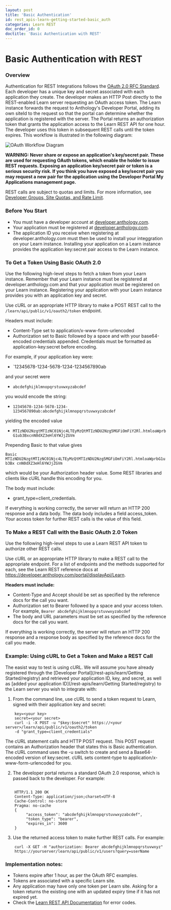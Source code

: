 ```yaml
---
layout: post
title: 'Basic Authentication'
id: rest_apis-learn-getting-started-basic_auth
categories: Learn REST
doc_order_id: 0
doctitle: 'Basic Authentication with REST'
---
```


<VersioningTracker frontMatter={frontMatter}/>

# Basic Authentication with REST

### Overview

Authentication for REST Integrations follows the [OAuth 2.0 RFC Standard](https://tools.ietf.org/html/rfc6749). Each developer has a unique key and secret associated with each application they create. The developer makes an HTTP Post directly to the REST-enabled Learn server requesting an OAuth access token. The Learn instance forwards the request to Anthology's Developer Portal, adding its own siteId to the request so that the portal can determine whether the application is registered with the server. The Portal returns an authorization token that grants the application access to the Learn REST API for one hour. The developer uses this token in subsequent REST calls until the token expires. This workflow is illustrated in the following diagram:

![OAuth Workflow Diagram](/assets/img/basic-auth-learn.png)

**WARNING: Never share or expose an application's key/secret pair. These are used for requesting OAuth tokens, which enable the holder to issue REST requests. Exposing an application key/secret pair or token is a serious security risk. If you think you have exposed a key/secret pair you may request a new pair for the application using the Developer Portal My Applications management page.**

REST calls are subject to quotas and limits. For more information, see
[Developer Groups, Site Quotas, and Rate Limit](../admin/groups-quotas-rates.md).

### Before You Start

- You must have a developer account at [developer.anthology.com](https://developer.anthology.com/).
- Your application must be registered at [developer.anthology.com](https://developer.anthology.com/).
- The application ID you receive when registering at developer.anthology.com must then be used to install your integgration on your Learn instance. Installing your application on a Learn instance provides the application key:secret pair access to the Learn instance.

### To Get a Token Using Basic OAuth 2.0

Use the following high-level steps to fetch a token from your Learn instance.
Remember that your Learn instance must be registered at
developer.anthology.com and that your application must be registered on your
Learn instance. Registering your application with your Learn instance provides
you with an application key and secret.

Use cURL or an appropriate HTTP library to make a POST REST call to the
`/learn/api/public/v1/oauth2/token` endpoint.

Headers must include:

- Content-Type set to application/x-www-form-urlencoded
- Authorization set to Basic followed by a space and with your base64-encoded credentials appended. Credentials must be formatted as application-key:secret before encoding.

For example, if your application key were:

- `12345678-1234-5678-1234-1234567890ab

and your secret were

- `abcdefghijklmnopqrstuvwxyzabcdef`

you would encode the string:

- `12345678-1234-5678-1234-1234567890ab:abcdefghijklmnopqrstuvwxyzabcdef`

yielding the encoded value

- `MTIzNDU2NzgtMTIzNC01Njc4LTEyMzQtMTIzNDU2Nzg5MGFiOmFiY2Rl.htmloaWprbG1ub3BxcnN0dXZ3eHl6YWJjZGVm`

Prepending Basic to that value gives

`Basic MTIzNDU2NzgtMTIzNC01Njc4LTEyMzQtMTIzNDU2Nzg5MGFiOmFiY2Rl.htmloaWprbG1ub3Bx cnN0dXZ3eHl6YWJjZGVm`

which would be your Authorization header value. Some REST libraries and
clients like cURL handle this encoding for you.

The body must include:

- grant_type=client_credentials.

If everything is working correctly, the server will return an HTTP 200
response and a data body. The data body includes a field access_token. Your
access token for further REST calls is the value of this field.

### To Make a REST Call with the Basic OAuth 2.0 Token

Use the following high-level steps to use a Learn REST API token to
authorize other REST calls.

Use cURL or an appropriate HTTP library to make a REST call to the appropriate
endpoint. For a list of endpoints and the methods supported for each, see the
Learn REST reference docs at https://developer.anthology.com/portal/displayApi/Learn.

**Headers must include:**

- Content-Type and Accept should be set as specified by the reference docs for the call you want.
- Authorization set to Bearer followed by a space and your access token. For example, `Bearer abcdefghijklmnopqrstuvwxyzabcdef`
- The body and URL parameters must be set as specified by the reference docs for the call you want.

If everything is working correctly, the server will return an HTTP 200
response and a response body as specified by the reference docs for the call
you made.

### Example: Using cURL to Get a Token and Make a REST Call

The easist way to test is using cURL. We will assume you have already
registered through the [Developer Portal](/rest-apis/learn/Getting Started/registry) and
retrieved your application ID, key, and secret, as well as [added your application ID](/rest-apis/learn/Getting Started/registry) to
the Learn server you wish to integrate with:

1. From the command line, use cURL to send a token request to Learn, signed with their application key and secret:

```shell
    key=<your key>
    secret=<your secret>
    curl -i -X POST -u "$key:$secret" https://<your server>/learn/api/public/v1/oauth2/token
    -d "grant_type=client_credentials"
```

The cURL statement calls and HTTP POST request. This POST request contains an
Authorization header that states this is Basic authentication. The cURL
command uses the -u switch to create and send a Base64-encoded version of
key:secret. cURL sets content-type to application/x-www-form-urlencoded for
you.

2. The developer portal returns a standard OAuth 2.0 response, which is passed back to the developer. For example:

```shell

    HTTP/1.1 200 OK
    Content-Type: application/json;charset=UTF-8
    Cache-Control: no-store
    Pragma: no-cache 
    {
         "access_token": "abcdefghijklmnopqrstuvwxyzabcdef",
         "token_type": "bearer",
         "expires_in": 3600
    }
```

3. Use the returned access token to make further REST calls. For example:

```shell
    curl -X GET -H "authorization: Bearer abcdefghijklmnopqrstuvwxyz"
    https://yourserver/learn/api/public/v1/users?query=userName
```

### Implementation notes:

- Tokens expire after 1 hour, as per the OAuth RFC examples.
- Tokens are associated with a specific Learn site.
- Any application may have only one token per Learn site. Asking for a token returns the existing one with an updated expiry time if it has not expired yet.
- Check the [Learn REST API Documentation](https://developer.anthology.com/portal/displayApi/Learn) for error codes.

<AuthorBox frontMatter={frontMatter}/>
